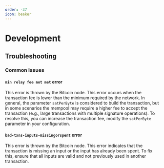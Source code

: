 ```yaml
---
order: -37
icon: beaker
---
```


# Development

## Troubleshooting

### Common Issues

#### `min relay fee not met` error

This error is thrown by the Bitcoin node. This error occurs when the transaction fee is lower than the minimum required by the network. In general, the parameter `satPerByte` is considered to build the transaction, but in some scenarios the mempool may require a higher fee to accept the transaction (e.g., large transactions with multiple signature operations). To resolve this, you can increase the transaction fee, modify the `satPerByte` parameter in your configuration.

#### `bad-txns-inputs-missingorspent` error

This error is thrown by the Bitcoin node. This error indicates that the transaction is missing an input or the input has already been spent. To fix this, ensure that all inputs are valid and not previously used in another transaction.
